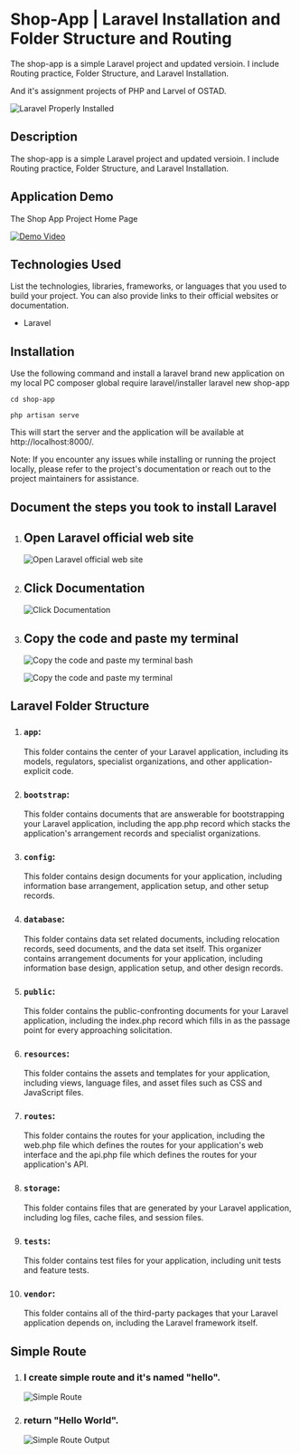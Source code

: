 # Shop-App | Laravel Installation and Folder Structure and Routing
<!-- [Live Link](https://bmi-calculator-ostad.netlify.app) -->

The shop-app is a simple Laravel project and updated versioin. I include Routing practice, Folder Structure, and Laravel Installation.

And it's assignment projects of PHP and Larvel of OSTAD.

![Laravel Properly Installed](https://raw.githubusercontent.com/alamin-php/shop-app/master/documentation/laravel-install.png)

## Description

The shop-app is a simple Laravel project and updated versioin. I include Routing practice, Folder Structure, and Laravel Installation.

## Application Demo
The Shop App Project Home Page

[![Demo Video](https://raw.githubusercontent.com/alamin-php/shop-app/master/documentation/laravel-install.png)](https://youtu.be/RYAh3rSyWHs)

## Technologies Used

List the technologies, libraries, frameworks, or languages that you used to build your project. You can also provide links to their official websites or documentation.

- Laravel
## Installation

Use the following command and install a laravel brand new application on my local PC
    composer global require laravel/installer
    laravel new shop-app

    cd shop-app

    php artisan serve
    
This will start the server and the application will be available at http://localhost:8000/.

Note: If you encounter any issues while installing or running the project locally, please refer to the project's documentation or reach out to the project maintainers for assistance.

## Document the steps you took to install Laravel

1. ## Open Laravel official web site
     ![Open Laravel official web site](https://raw.githubusercontent.com/alamin-php/shop-app/master/documentation/laravel-offical-website.png)

2. ## Click Documentation
     ![Click Documentation](https://raw.githubusercontent.com/alamin-php/shop-app/master/documentation/laravel-offical-website-documetation.png)
3. ## Copy the code and paste my terminal

     ![Copy the code and paste my terminal](https://raw.githubusercontent.com/alamin-php/shop-app/master/documentation/install-command.png)
     bash
     
     
     ![Copy the code and paste my terminal](https://raw.githubusercontent.com/alamin-php/shop-app/master/documentation/laravel-install.png)
 

## Laravel Folder Structure

1. ### `app`:
     This folder contains the center of your Laravel application, including its models, regulators, specialist organizations, and other application-explicit code.

2. ### `bootstrap`:
     This folder contains documents that are answerable for bootstrapping your Laravel application, including the app.php record which stacks the application's arrangement records and specialist organizations.
3. ### `config`:
     This folder contains design documents for your application, including information base arrangement, application setup, and other setup records.
4. ### `database`:
     This folder contains data set related documents, including relocation records, seed documents, and the data set itself.
     This organizer contains arrangement documents for your application, including information base design, application setup, and other design records.
5. ### `public`:
     This folder contains the public-confronting documents for your Laravel application, including the index.php record which fills in as the passage point for every approaching solicitation.
6. ### `resources`:
     This folder contains the assets and templates for your application, including views, language files, and asset files such as CSS and JavaScript files.
7. ### `routes`:
     This folder contains the routes for your application, including the web.php file which defines the routes for your application's web interface and the api.php file which defines the routes for your application's API.
8. ### `storage`:
     This folder contains files that are generated by your Laravel application, including log files, cache files, and session files.
9. ### `tests`:
     This folder contains test files for your application, including unit tests and feature tests.
10. ### `vendor`:
     This folder contains all of the third-party packages that your Laravel application depends on, including the Laravel framework itself.


## Simple Route

1. ### I create simple route and it's named "hello".

     ![Simple Route](https://raw.githubusercontent.com/alamin-php/shop-app/master/documentation/world.png)

2. ### return "Hello World".

     ![Simple Route Output](https://raw.githubusercontent.com/alamin-php/shop-app/master/documentation/world-output.png)
